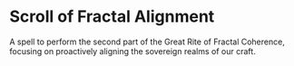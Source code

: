# Scroll of Fractal Alignment

A spell to perform the second part of the Great Rite of Fractal Coherence, focusing on proactively aligning the sovereign realms of our craft.

